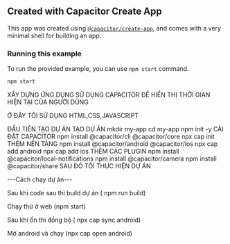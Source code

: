 ## Created with Capacitor Create App

This app was created using [`@capacitor/create-app`](https://github.com/ionic-team/create-capacitor-app),
and comes with a very minimal shell for building an app.

### Running this example

To run the provided example, you can use `npm start` command.

```bash
npm start
```
XÂY DỰNG ỨNG DỤNG SỬ DỤNG CAPACITOR ĐỂ HIỂN THỊ THỜI GIAN HIỆN TẠI CỦA NGƯỜI DÙNG

Ở ĐÂY TÔI SỬ DỤNG HTML,CSS,JAVASCRIPT  

ĐẦU TIÊN TẠO DỰ ÁN
TẠO DỰ ÁN
mkdir my-app
cd my-app
npm init -y
CÀI ĐẶT CAPACITOR
npm install @capacitor/cli @capacitor/core
npx cap init
THÊM NỀN TẢNG
npm install @capacitor/android @capacitor/ios
npx cap add android
npx cap add ios
THÊM CÁC PLUGIN
npm install @capacitor/local-notifications
npm install @capacitor/camera
npm install @capacitor/share
SAU ĐÓ TÔI THỰC HIỆN DỰ ÁN

---Cách chạy dự án---

Sau khi code sau thì build dự án ( npm run build)

Chạy thử ở web (npm start)

Sau khi ổn thì đồng bộ ( npx cap sync android)

Mở android và chạy (npx cap open android)
